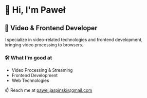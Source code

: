# 👋 Hi, I'm Paweł

## 🎥 Video & Frontend Developer

I specialize in video-related technologies and frontend development, bringing video processing to browsers.

### 🛠️ What I'm good at

-   Video Processing & Streaming
-   Frontend Development
-   Web Technologies

📫 Reach me at [pawel.jaspinski@gmail.com](mailto:pawel.jaspinski@gmail.com)
